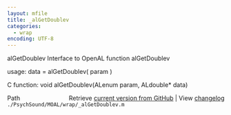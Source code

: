 ```yaml
---
layout: mfile
title: _alGetDoublev
categories:
  - wrap
encoding: UTF-8
---
```


alGetDoublev  Interface to OpenAL function alGetDoublev  

usage:  data = alGetDoublev( param )  

C function:  void alGetDoublev(ALenum param, ALdouble\* data)  


<div class="code_header" style="text-align:right;">
  <span style="float:left;">Path&nbsp;&nbsp;</span> <span class="counter">Retrieve <a href=
  "https://raw.github.com/Psychtoolbox-3/Psychtoolbox-3/beta/./PsychSound/MOAL/wrap/_alGetDoublev.m">current version from GitHub</a> | View <a href=
  "https://github.com/Psychtoolbox-3/Psychtoolbox-3/commits/beta/./PsychSound/MOAL/wrap/_alGetDoublev.m">changelog</a></span>
</div>
<div class="code">
  <code>./PsychSound/MOAL/wrap/_alGetDoublev.m</code>
</div>
